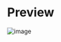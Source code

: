 # Preview
![image](https://github.com/Dawwwei/password-generator/assets/149939695/300c6006-d155-4187-94fe-6434a33a2da1)
